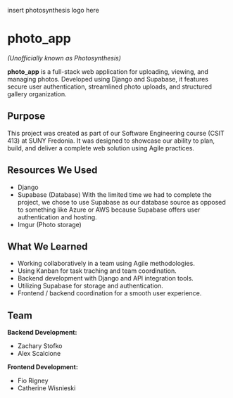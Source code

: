 insert photosynthesis logo here

# photo_app  
*(Unofficially known as Photosynthesis)*

**photo_app** is a full-stack web application for uploading, viewing, and managing photos. Developed using Django and Supabase, it features secure user authentication, streamlined photo uploads, and structured gallery organization.


## Purpose

This project was created as part of our Software Engineering course (CSIT 413) at SUNY Fredonia. It was designed to showcase our ability to plan, build, and deliver a complete web solution using Agile practices.


## Resources We Used

- Django
- Supabase (Database)
  With the limited time we had to complete the project, we chose to use Supabase as our database source as opposed to something like Azure or AWS because Supabase offers user authentication and hosting.
- Imgur (Photo storage)

## What We Learned

- Working collaboratively in a team using Agile methodologies.
- Using Kanban for task traching and team coordination. 
- Backend development with Django and API integration tools.
- Utilizing Supabase for storage and authentication.
- Frontend / backend coordination for a smooth user experience. 


## Team

**Backend Development:**
- Zachary Stofko
- Alex Scalcione

**Frontend Development:**
- Fio Rigney
- Catherine Wisnieski
